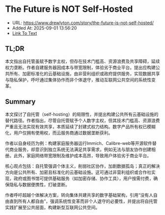 # The Future is NOT Self-Hosted
- URL: https://www.drewlyton.com/story/the-future-is-not-self-hosted/
- Added At: 2025-09-01 13:56:20
- [Link To Text](2025-09-01-the-future-is-not-self-hosted_raw.md)

## TL;DR


本文指出自托管虽赋予数字主权，但存在技术门槛高、资源浪费及共享障碍，延续权力垄断。作者自建服务器因成本与带宽限制，体验劣于商业平台。提出应构建公共所有、加密标准化的云基础设施，由非营利组织或政府提供服务，实现数据共享与隐私保护，呼吁通过集体协作而非个体退守，推动互联网公共空间的系统性变革。

## Summary


本文探讨了自托管（self-hosting）的局限性，并提出构建公共所有云基础设施的替代路径。作者指出，尽管自托管赋予个人数字主权，但其技术门槛高、资源浪费严重且无法实现有效共享，本质延续了封建式权力结构。数字产品所有权已模糊化，用户仅拥有使用权，而云服务商通过数据垄断获利。

作者以自身经历为例：构建家庭服务器运行Immich、Calibre-web等开源软件替代商业服务，却意识到独立系统无法满足共享需求，例如无法与朋友协作创建相册。此外，家庭网络带宽限制及维护成本高昂，导致用户体验劣于商业平台。

核心观点包括：自托管强调个体主义，削弱社区协作，加剧数据孤岛；真正的解决方向是公共所有、加密且标准化的云基础设施。这可通过非营利组织或合作社实现，政府或图书馆可提供基础服务（如加密存储、协作工具），用户按需付费，确保隐私与数据便携性，打破垄断。

作者呼吁超越个体解决方案，转向集体共建共享的数字基础架构，引用“没有人自由直到所有人都自由”，强调系统性变革而非个人退守的必要性，并提出将自托管实践扩展至公共层面，构建新型互联网公共空间。
